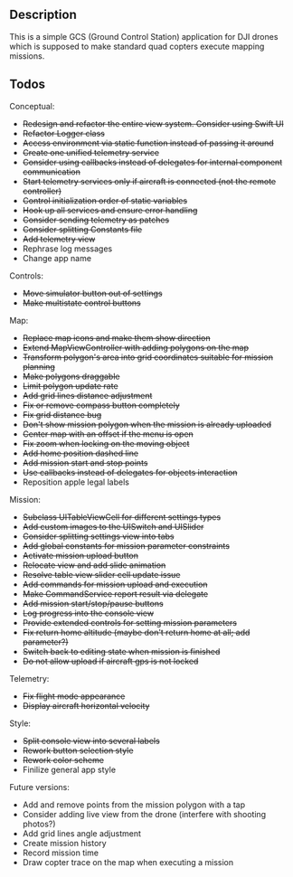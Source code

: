 ## Description

This is a simple GCS (Ground Control Station) application for DJI drones which
is supposed to make standard quad copters execute mapping missions.

## Todos

Conceptual:
* ~~Redesign and refactor the entire view system. Consider using Swift UI~~
* ~~Refactor Logger class~~
* ~~Access environment via static function instead of passing it around~~
* ~~Create one unified telemetry service~~
* ~~Consider using callbacks instead of delegates for internal component communication~~
* ~~Start telemetry services only if aircraft is connected (not the remote controller)~~
* ~~Control initialization order of static variables~~
* ~~Hook up all services and ensure error handling~~
* ~~Consider sending telemetry as patches~~
* ~~Consider splitting Constants file~~
* ~~Add telemetry view~~
* Rephrase log messages
* Change app name

Controls:
* ~~Move simulator button out of settings~~
* ~~Make multistate control buttons~~

Map:
* ~~Replace map icons and make them show direction~~
* ~~Extend MapViewController with adding polygons on the map~~
* ~~Transform polygon's area into grid coordinates suitable for mission planning~~
* ~~Make polygons draggable~~
* ~~Limit polygon update rate~~
* ~~Add grid lines distance adjustment~~
* ~~Fix or remove compass button completely~~
* ~~Fix grid distance bug~~
* ~~Don't show mission polygon when the mission is already uploaded~~
* ~~Center map with an offset if the menu is open~~
* ~~Fix zoom when locking on the moving object~~
* ~~Add home position dashed line~~
* ~~Add mission start and stop points~~
* ~~Use callbacks instead of delegates for objects interaction~~
* Reposition apple legal labels

Mission:
* ~~Subclass UITableViewCell for different settings types~~
* ~~Add custom images to the UISwitch and UISlider~~
* ~~Consider splitting settings view into tabs~~
* ~~Add global constants for mission parameter constraints~~
* ~~Activate mission upload button~~
* ~~Relocate view and add slide animation~~
* ~~Resolve table view slider cell update issue~~
* ~~Add commands for mission upload and execution~~
* ~~Make CommandService report result via delegate~~
* ~~Add mission start/stop/pause buttons~~
* ~~Log progress into the console view~~
* ~~Provide extended controls for setting mission parameters~~
* ~~Fix return home altitude (maybe don't return home at all; add parameter?)~~
* ~~Switch back to editing state when mission is finished~~
* ~~Do not allow upload if aircraft gps is not locked~~

Telemetry:
* ~~Fix flight mode appearance~~
* ~~Display aircraft horizontal velocity~~

Style:
* ~~Split console view into several labels~~
* ~~Rework button selection style~~
* ~~Rework color scheme~~
* Finilize general app style

Future versions:
* Add and remove points from the mission polygon with a tap
* Consider adding live view from the drone (interfere with shooting photos?)
* Add grid lines angle adjustment
* Create mission history
* Record mission time
* Draw copter trace on the map when executing a mission

